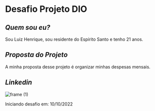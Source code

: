 # Desafio Projeto DIO

## *Quem sou eu?*
Sou Luiz Henrique, sou residente do Espírito Santo e tenho 21 anos.

## *Proposta do Projeto*
A minha proposta desse projeto é organizar minhas despesas mensais.
## *Linkedin*
![frame (1)](https://user-images.githubusercontent.com/115110679/194903445-3ed653ba-1c72-4c74-b3d5-256257d5f44f.png)


Iniciando desafio em: 10/10/2022
